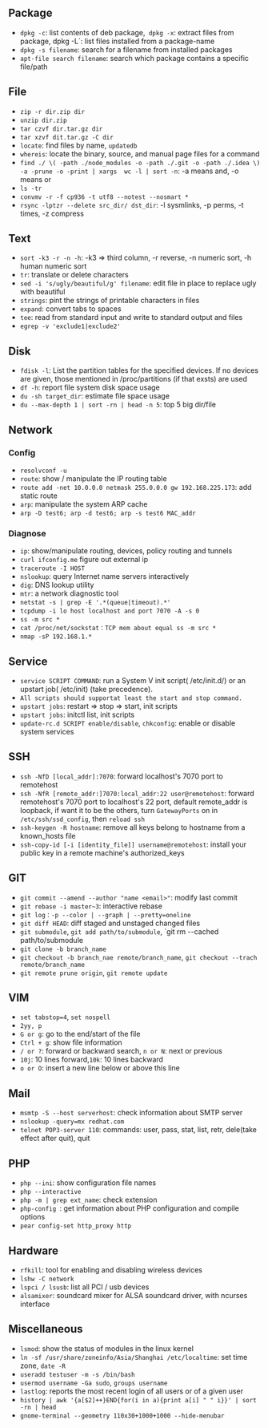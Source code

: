 ## Package

- `dpkg -c`: list contents of deb package,` dpkg -x`: extract files from package, dpkg -L`: list files installed from a package-name
- `dpkg -s filename`: search for a filename from installed packages
- `apt-file search filename`: search which package contains a specific file/path

## File

- `zip -r dir.zip dir`
- `unzip dir.zip`
- `tar czvf dir.tar.gz dir`
- `tar xzvf dit.tar.gz -C dir`
- `locate`: find files by name, `updatedb`
- `whereis`: locate the binary, source, and manual page files for a command
- `find ./ \( -path ./node_modules -o -path ./.git -o -path ./.idea \) -a -prune -o -print | xargs  wc -l | sort -n`: -a means and, -o means or
- `ls -tr`
- `convmv -r -f cp936 -t utf8 --notest --nosmart *`
- `rsync -lptzr --delete src_dir/ dst_dir`: -l sysmlinks, -p perms, -t times, -z compress

## Text

- `sort -k3 -r -n -h`: -k3 => third column, -r reverse, -n numeric sort, -h human numeric sort
- `tr`: translate or delete characters
- `sed -i 's/ugly/beautiful/g' filename`: edit file in place to replace ugly with beautiful
- `strings`: pint the strings of printable characters in files
- `expand`: convert tabs to spaces
- `tee`: read from standard input and write to standard output and files
- `egrep -v 'exclude1|exclude2'`

## Disk

- `fdisk -l`: List the partition tables for the specified devices. If no devices are given, those mentioned in /proc/partitions (if that exsts) are used
- `df -h`: report file system disk space usage
- `du -sh target_dir`: estimate file space usage
- `du --max-depth 1 | sort -rn | head -n 5`: top 5 big dir/file

## Network

### Config

- `resolvconf -u`
- `route`: show / manipulate the IP routing table
- `route add -net 10.0.0.0 netmask 255.0.0.0 gw 192.168.225.173`: add static route
- `arp`: manipulate the system ARP cache
- `arp -D test6; arp -d test6; arp -s test6 MAC_addr`

### Diagnose

- `ip`: show/manipulate routing, devices, policy routing and tunnels
- `curl ifconfig.me` figure out external ip
- `traceroute -I HOST`
- `nslookup`: query Internet name servers interactively
- `dig`: DNS lookup utility
- `mtr`: a network diagnostic tool
- `netstat -s | grep -E '.*(queue|timeout).*'`
- `tcpdump -i lo host localhost and port 7070 -A -s 0`
- `ss -m src *`
- `cat /proc/net/sockstat：TCP mem about equal ss -m src *`
- `nmap -sP 192.168.1.*`

## Service

- `service SCRIPT COMMAND`:  run a System V init script( /etc/init.d/) or an upstart job( /etc/init) (take precedence).
- `All scripts should supportat least the start and stop command.`
- `upstart jobs`: restart => stop => start, init scripts
- `upstart jobs`: initctl list, init scripts
- `update-rc.d SCRIPT enable/disable`, `chkconfig`:  enable or disable system services

## SSH

- `ssh -NfD [local_addr]:7070`: forward localhost's 7070 port to remotehost
- `ssh -NfR [remote_addr:]7070:local_addr:22 user@remotehost`:  forward remotehost's 7070 port to localhost's 22 port, default remote_addr is loopback, if want it to be the others, turn `GatewayPorts` on in `/etc/ssh/ssd_config`, then `reload ssh`
- `ssh-keygen -R hostname`: remove all keys belong to hostname from a known_hosts file
- `ssh-copy-id [-i [identity_file]] username@remotehost`: install your public key in a remote machine's authorized_keys

## GIT

- `git commit --amend --author "name <email>"`: modify last commit
- `git rebase -i master~3`:   interactive rebase
- `git log：-p --color | --graph | --pretty=oneline`
- `git diff HEAD`: diff staged and unstaged changed files
- `git submodule`, `git add path/to/submodule`, `git rm --cached path/to/submodule
- `git clone -b branch_name`
- `git checkout -b branch_nae remote/branch_name`, `git checkout --trach remote/branch_name`
- `git remote prune origin`, `git remote update`

## VIM

- `set tabstop=4`, `set nospell`
- `2yy, p`
- `G or g`:  go to the end/start of the file
- `Ctrl + g`: show file information
- `/ or ?`:  forward or backward search, `n or N`: next or previous
- `10j`: 10 lines forward,`10k`: 10 lines backward
- `o or O`: insert a new line below or above this line

## Mail

- `msmtp -S --host serverhost`: check information about SMTP server
- `nslookup -query=mx redhat.com`
- `telnet POP3-server 110`: commands: user, pass, stat, list, retr, dele(take effect after quit), quit

## PHP

- `php --ini`: show configuration file names
- `php --interactive`
- `php -m | grep ext_name`: check extension
- `php-config `: get information about PHP configuration and compile options
- `pear config-set http_proxy http`

## Hardware

- `rfkill`: tool for enabling and disabling wireless devices
- `lshw -C network`
- `lspci / lsusb`: list all PCI / usb devices
- `alsamixer`: soundcard mixer for ALSA soundcard driver, with ncurses interface

## Miscellaneous

- `lsmod`: show  the status of modules in the linux kernel
- `ln -sf /usr/share/zoneinfo/Asia/Shanghai /etc/localtime`: set time zone, `date -R`
- `useradd testuser -m -s /bin/bash`
- `usermod username -Ga sudo`, `groups username`
- `lastlog`: reports the most recent login of all users or of a given user
- `history | awk '{a[$2]++}END{for(i in a){print a[i] " " i}}' | sort -rn | head`
- `gnome-terminal --geometry 110x30+1000+1000 --hide-menubar`
